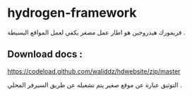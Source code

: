 # hydrogen-framework
فريمورك هيدروجين هو اطار عمل مصغر يكفي لعمل المواقع البسيطة .

## Download docs :
https://codeload.github.com/waliddz/hdwebsite/zip/master

التوثيق عبارة عن موقع صغير يتم تشغيله عن طريق السيرفر المحلي .
